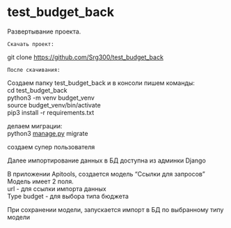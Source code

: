 <h1 class="code-line" data-line-start=0 data-line-end=1 ><a id="test_budget_back_0"></a>test_budget_back</h1>
<p class="has-line-data" data-line-start="2" data-line-end="3">Развертывание проекта.</p>
<pre><code>Скачать проект:
</code></pre>
<p class="has-line-data" data-line-start="6" data-line-end="7">git clone <a href="https://github.com/Srg300/test_budget_back">https://github.com/Srg300/test_budget_back</a></p>
<pre><code>После скачивания:
</code></pre>
<p class="has-line-data" data-line-start="9" data-line-end="14">Создаем папку test_budget_back и в консоли пишем команды:<br>
cd test_budget_back<br>
python3 -m venv budget_venv<br>
source budget_venv/bin/activate<br>
pip3 install -r requirements.txt</p>
<p class="has-line-data" data-line-start="15" data-line-end="17">делаем миграции:<br>
python3 <a href="http://manage.py">manage.py</a> migrate</p>
<p class="has-line-data" data-line-start="18" data-line-end="19">создаем супер пользователя</p>
<p class="has-line-data" data-line-start="20" data-line-end="21">Далее импортирование данных в БД доступна из админки Django</p>
<p class="has-line-data" data-line-start="22" data-line-end="26">В приложении Apitools, создается модель “Ссылки для запросов”<br>
Модель имеет 2 поля.<br>
url - для ссылки импорта данных<br>
Type budget - для выбора типа бюджета</p>
<p class="has-line-data" data-line-start="27" data-line-end="28">При сохранении модели, запускается импорт в БД по выбранному типу модели</p>

